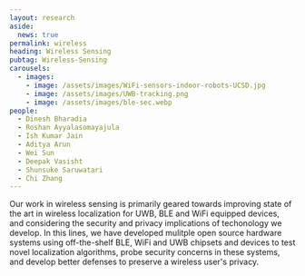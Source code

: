 ```yaml
---
layout: research
aside:
  news: true
permalink: wireless
heading: Wireless Sensing
pubtag: Wireless-Sensing
carousels:
  - images:
    - image: /assets/images/WiFi-sensors-indoor-robots-UCSD.jpg
    - image: /assets/images/UWB-tracking.png 
    - image: /assets/images/ble-sec.webp
people:
  - Dinesh Bharadia
  - Roshan Ayyalasomayajula
  - Ish Kumar Jain
  - Aditya Arun
  - Wei Sun
  - Deepak Vasisht
  - Shunsuke Saruwatari
  - Chi Zhang
---
```


Our work in wireless sensing is primarily geared towards improving state of the art in wireless localization for UWB, BLE and WiFi equipped devices, and considering the security and privacy implications of techonology we develop. In this lines, we have developed mulitple open source hardware systems using off-the-shelf BLE, WiFi and UWB chipsets and devices to test novel localization algorithms, probe security concerns in these systems, and develop better defenses to preserve a wireless user's privacy. 